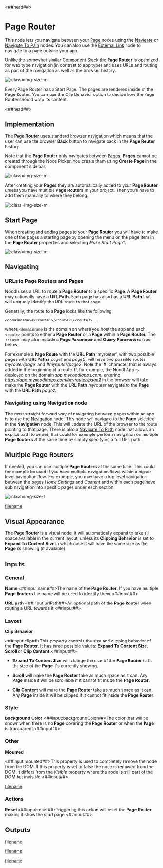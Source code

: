 <##head##>
# Page Router

This node lets you navigate between your <span class="ndl-node">[Page](/nodes/navigation/page/)</span> nodes using the <span class="ndl-node">[Navigate](/nodes/navigation/navigate/)</span> or <span class="ndl-node">[Navigate To Path](/nodes/navigation/navigate-to-path/)</span> nodes. You can also use the <span class="ndl-node">[External Link](/nodes/navigation/external-link/)</span> node to navigate to a page outside your app.

Unlike the somewhat similar [Component Stack](/nodes/component-stack/component-stack/) the **Page Router** is optimized for web type navigation (in contrast to app type) and uses URLs and routing as part of the navigation as well as the browser history.

![](./page-router-1.png ':class=img-size-m')

Every <span class="ndl-node">Page Router</span> has a <span class="ndl-data">Start Page</span>. The pages are rendered inside of the <span class="ndl-node">Page Router</span>. You can use the <span class="ndl-data">Clip Behavior</span> option to decide how the <span class="ndl-node">Page Router</span> should wrap its content. 

<##head##>
## Implementation

The **Page Router** uses standard browser navigation which means that the user can use the browser __Back__ button to navigate back in the **Page Router** history.

Note that the **Page Router** only navigates between [Pages](/nodes/navigation/page/). **Pages** cannot be created through the Node Picker. You create them using __Create Page__ in the component side bar.

![](./create-page.png ':class=img-size-m')

After creating your **Pages** they are automatically added to your **Page Router** unless you have multiple **Page Routers** in your project. Then you'll have to add them manually to where they belong.

![](./pages-in-router.png ':class=img-size-m')

## Start Page

When creating and adding pages to your **Page Router** you will have to make one of the pages a starting page by opening the menu on the page item in the **Page Router** properties and selecting *Make Start Page"*.

![](./make-start-page.png ':class=img-size-m')

## Navigating

### URLs to Page Routers and Pages

Noodl uses a URL to route a **Page Router** to a specific **Page**. A **Page Router** may optionally have a **URL Path**. Each page has also has a **URL Path** that will uniquely identify the URL route to that page.

Generally, the route to a **Page** looks like the following

`<domainname>#/<route1>/<route2>/<route3>...`

where `<domainname` is the domain on where you host the app and each `<route>` points to either a **Page Router** or a **Page** within a **Page Router**. The `<route>` may also include a **Page Parameter** and **Query Parameters** (see below).

For example a **Page Route** with the **URL Path** 'myrouter', with two possible pages with **URL Paths** *page1* and *page2*, will have two possible routes: *myrouter/page1* and *#myrouter/page2*. Note the '#' character that is always added in the beginning of a route. If, for example, the Noodl App is deployed on the domain *app.mynoodlapps.com*, entering *https://app.mynoodlapps.com#myrouter/page2* in the browser will take make the **Page Router** with the **URL Path** *myrouter* navigate to the **Page** with the **URL Path** *page2*.

### Navigating using Navigation node
The most straight forward way of navigating between pages within an app is to use the [Navigation](/nodes/navigation/navigation/) node. This node will navigate to the **Page** selected in the **Navigation** node. This will update the URL of the browser to the route pointing to that page. There is also a [Navigate To Path](/nodes/navigation/navigation/) node that allows an explicit path to be set, that could for example perform navigation on multiple **Page Routers** at the same time by simply specifying a full URL path.

## Multiple Page Routers

If needed, you can use multiple **Page Routers** at the same time. This could for example be used if you have multiple navigation flows within a higher level navigation flow. For example, you may have a top level navigation between the pages *Home* *Settings* and *Content* and within each page have sub navigation into specific pages under each section.

![](./multi-router.png ':class=img-size-l')


[filename](../common-navigation/page-inputs/README.md ':include')

## Visual Appearance

The **Page Router** is a visual node. It will automatically expand to take all space available in the current layout, unless its **Clipping Behavior** is set to **Expand To Content Size** in which case it will have the same size as the **Page** its showing (if available).

## Inputs

### General

**Name**
<##input:name##>The name of the **Page Router**. If you have multiple **Page Routers** the name will be used to identify them.<##input##>

**URL path**
<##input:urlPath##>An optional path of the **Page Router** when routing a URL towards it.<##input##>

### Layout ###

**Clip Behavior**

<##input:clip##>This property controls the size and clipping behavior of the **Page Router**. It has three possible values: **Expand To Content Size**, **Scroll** or **Clip Content**.<##input##>

- **Expand To Content Size** will change the size of the **Page Router** to fit the size of the **Page** it's currently showing.

- **Scroll** will make the **Page Router** take as much space as it can. Any **Page** inside it will be scrollable if it cannot fit inside the **Page Router**.

- **Clip Content** will make the **Page Router** take as much space as it can. Any **Page** inside it will be clipped if it cannot fit inside the **Page Router**.

### Style

**Background Color**
<##input:backgroundColor##>The color that will be shown when there is no **Page** covering the **Page Router** or when the **Page** is transparent.<##input##>

### Other

**Mounted**

<##input:mounted##>This property is used to completely remove the node from the DOM. If this property is set to false the node is removed from the DOM. It differs from the _Visible_ property where the node is still part of the DOM but invisible.<##input##>

[filename](../../ui-elements/shared-props/inputs/advanced-style/README.md ':include')

### Actions
**Reset**
<##input:reset##>Triggering this action will reset the **Page Router** making it show the start page.<##input##>

## Outputs

[filename](../../ui-elements/shared-props/outputs/other/README.md ':include')

[filename](../../ui-elements/shared-props/outputs/bounding-box/README.md ':include')

[filename](../../ui-elements/shared-props/outputs/mounted/README.md ':include')



